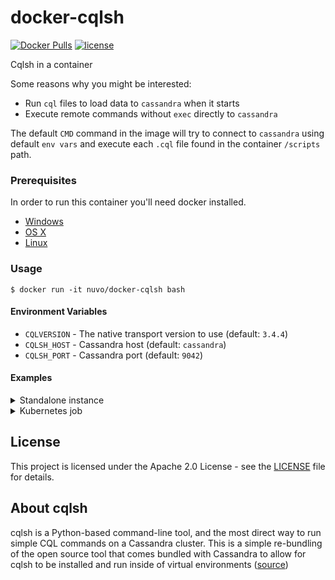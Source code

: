 # docker-cqlsh

[![Docker Pulls](https://img.shields.io/docker/pulls/nuvo/docker-cqlsh.svg)](https://hub.docker.com/r/nuvo/docker-cqlsh/)
[![license](https://img.shields.io/github/license/nuvo/docker-cqlsh.svg)](https://github.com/nuvo/docker-cqlsh/blob/master/LICENSE)

Cqlsh in a container

Some reasons why you might be interested:

* Run `cql` files to load data to `cassandra` when it starts
* Execute remote commands without `exec` directly to `cassandra`

The default `CMD` command in the image will try to connect to `cassandra` using default `env vars`
and execute each `.cql` file found in the container `/scripts` path.

### Prerequisites

In order to run this container you'll need docker installed.

* [Windows](https://docs.docker.com/windows/started)
* [OS X](https://docs.docker.com/mac/started/)
* [Linux](https://docs.docker.com/linux/started/)

### Usage

```shell
$ docker run -it nuvo/docker-cqlsh bash
```

#### Environment Variables

* `CQLVERSION` - The native transport version to use (default: `3.4.4`)
* `CQLSH_HOST` - Cassandra host (default: `cassandra`)
* `CQLSH_PORT` - Cassandra port (default: `9042`)

#### Examples

<details>
  <summary>Standalone instance</summary>

Run a `cassandra` container and connect to it

```shell
$ docker run -d -p 9042:9042 cassandra
$ docker run --rm -it -e CQLSH_HOST=localhost --net=host nuvo/docker-cqlsh bash
bash-4.4$ cqlsh -e "show host;"
Connected to Test Cluster at localhost:9042.
```
</details>

<details>
  <summary>Kubernetes job</summary>

```yaml
apiVersion: batch/v1
kind: Job
metadata:
  name: load-cql-files
spec:
  backoffLimit: 5
  activeDeadlineSeconds: 100
  template:
    spec:
      containers:
      - name: cqlsh
        image: nuvo/docker-cqlsh
        env:
        - name: CQLSH_HOST
          value: cassandra-svc
        volumeMounts:
        - mountPath: /scripts
          name: scripts
      volumes:
      - name: scripts
        configMap:
          name: cql-files
```
</details>

## License

This project is licensed under the Apache 2.0 License - see the [LICENSE](./LICENSE) file for details.

## About cqlsh

cqlsh is a Python-based command-line tool, and the most direct way to run simple CQL commands on a Cassandra cluster. 
This is a simple re-bundling of the open source tool that comes bundled with Cassandra to allow for cqlsh to be installed and run inside of virtual environments ([source](https://pypi.org/project/cqlsh/))